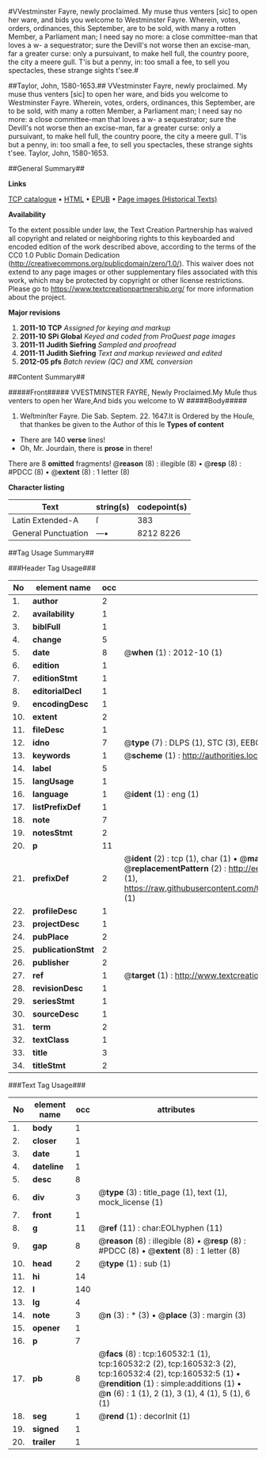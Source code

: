 #VVestminster Fayre, newly proclaimed. My muse thus venters [sic] to open her ware, and bids you welcome to Westminster Fayre. Wherein, votes, orders, ordinances, this September, are to be sold, with many a rotten Member, a Parliament man; I need say no more: a close committee-man that loves a w- a sequestrator; sure the Devill's not worse then an excise-man, far a greater curse: only a pursuivant, to make hell full, the country poore, the city a meere gull. T'is but a penny, in: too small a fee, to sell you spectacles, these strange sights t'see.#

##Taylor, John, 1580-1653.##
VVestminster Fayre, newly proclaimed. My muse thus venters [sic] to open her ware, and bids you welcome to Westminster Fayre. Wherein, votes, orders, ordinances, this September, are to be sold, with many a rotten Member, a Parliament man; I need say no more: a close committee-man that loves a w- a sequestrator; sure the Devill's not worse then an excise-man, far a greater curse: only a pursuivant, to make hell full, the country poore, the city a meere gull. T'is but a penny, in: too small a fee, to sell you spectacles, these strange sights t'see.
Taylor, John, 1580-1653.

##General Summary##

**Links**

[TCP catalogue](http://www.ota.ox.ac.uk/tcp/)  • 
[HTML](http://tei.it.ox.ac.uk/tcp/Texts-HTML/free/A95/A95590.html)  • 
[EPUB](http://tei.it.ox.ac.uk/tcp/Texts-EPUB/free/A95/A95590.epub) • 
[Page images (Historical Texts)](https://historicaltexts.jisc.ac.uk/eebo-99863591e)

**Availability**

To the extent possible under law, the Text Creation Partnership has waived all copyright and related or neighboring rights to this keyboarded and encoded edition of the work described above, according to the terms of the CC0 1.0 Public Domain Dedication (http://creativecommons.org/publicdomain/zero/1.0/). This waiver does not extend to any page images or other supplementary files associated with this work, which may be protected by copyright or other license restrictions. Please go to https://www.textcreationpartnership.org/ for more information about the project.

**Major revisions**

1. __2011-10__ __TCP__ *Assigned for keying and markup*
1. __2011-10__ __SPi Global__ *Keyed and coded from ProQuest page images*
1. __2011-11__ __Judith Siefring__ *Sampled and proofread*
1. __2011-11__ __Judith Siefring__ *Text and markup reviewed and edited*
1. __2012-05__ __pfs__ *Batch review (QC) and XML conversion*

##Content Summary##

#####Front#####
VVESTMINSTER FAYRE, Newly Proclaimed.My Muſe thus venters to open her Ware,And bids you welcome to W
#####Body#####

1. Weſtminſter Fayre.
Die Sab. Septem. 22. 1647.It is Ordered by the Houſe, that thankes be given to the Author of this le
**Types of content**

  * There are 140 **verse** lines!
  * Oh, Mr. Jourdain, there is **prose** in there!

There are 8 **omitted** fragments! 
 @__reason__ (8) : illegible (8)  •  @__resp__ (8) : #PDCC (8)  •  @__extent__ (8) : 1 letter (8)

**Character listing**


|Text|string(s)|codepoint(s)|
|---|---|---|
|Latin Extended-A|ſ|383|
|General Punctuation|—•|8212 8226|

##Tag Usage Summary##

###Header Tag Usage###

|No|element name|occ|attributes|
|---|---|---|---|
|1.|__author__|2||
|2.|__availability__|1||
|3.|__biblFull__|1||
|4.|__change__|5||
|5.|__date__|8| @__when__ (1) : 2012-10 (1)|
|6.|__edition__|1||
|7.|__editionStmt__|1||
|8.|__editorialDecl__|1||
|9.|__encodingDesc__|1||
|10.|__extent__|2||
|11.|__fileDesc__|1||
|12.|__idno__|7| @__type__ (7) : DLPS (1), STC (3), EEBO-CITATION (1), PROQUEST (1), VID (1)|
|13.|__keywords__|1| @__scheme__ (1) : http://authorities.loc.gov/ (1)|
|14.|__label__|5||
|15.|__langUsage__|1||
|16.|__language__|1| @__ident__ (1) : eng (1)|
|17.|__listPrefixDef__|1||
|18.|__note__|7||
|19.|__notesStmt__|2||
|20.|__p__|11||
|21.|__prefixDef__|2| @__ident__ (2) : tcp (1), char (1)  •  @__matchPattern__ (2) : ([0-9\-]+):([0-9IVX]+) (1), (.+) (1)  •  @__replacementPattern__ (2) : http://eebo.chadwyck.com/downloadtiff?vid=$1&page=$2 (1), https://raw.githubusercontent.com/textcreationpartnership/Texts/master/tcpchars.xml#$1 (1)|
|22.|__profileDesc__|1||
|23.|__projectDesc__|1||
|24.|__pubPlace__|2||
|25.|__publicationStmt__|2||
|26.|__publisher__|2||
|27.|__ref__|1| @__target__ (1) : http://www.textcreationpartnership.org/docs/. (1)|
|28.|__revisionDesc__|1||
|29.|__seriesStmt__|1||
|30.|__sourceDesc__|1||
|31.|__term__|2||
|32.|__textClass__|1||
|33.|__title__|3||
|34.|__titleStmt__|2||


###Text Tag Usage###

|No|element name|occ|attributes|
|---|---|---|---|
|1.|__body__|1||
|2.|__closer__|1||
|3.|__date__|1||
|4.|__dateline__|1||
|5.|__desc__|8||
|6.|__div__|3| @__type__ (3) : title_page (1), text (1), mock_license (1)|
|7.|__front__|1||
|8.|__g__|11| @__ref__ (11) : char:EOLhyphen (11)|
|9.|__gap__|8| @__reason__ (8) : illegible (8)  •  @__resp__ (8) : #PDCC (8)  •  @__extent__ (8) : 1 letter (8)|
|10.|__head__|2| @__type__ (1) : sub (1)|
|11.|__hi__|14||
|12.|__l__|140||
|13.|__lg__|4||
|14.|__note__|3| @__n__ (3) : * (3)  •  @__place__ (3) : margin (3)|
|15.|__opener__|1||
|16.|__p__|7||
|17.|__pb__|8| @__facs__ (8) : tcp:160532:1 (1), tcp:160532:2 (2), tcp:160532:3 (2), tcp:160532:4 (2), tcp:160532:5 (1)  •  @__rendition__ (1) : simple:additions (1)  •  @__n__ (6) : 1 (1), 2 (1), 3 (1), 4 (1), 5 (1), 6 (1)|
|18.|__seg__|1| @__rend__ (1) : decorInit (1)|
|19.|__signed__|1||
|20.|__trailer__|1||
